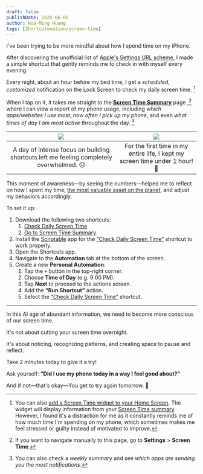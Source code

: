 ```yaml
---
draft: false
publishDate: 2025-06-05
author: Hua-Ming Huang
tags: [Shortcutomation/screen-time]
---
```


I've been trying to be more mindful about how I spend time on my iPhone.

After discovering the unofficial list of [Apple's Settings URL scheme](https://github.com/FifiTheBulldog/ios-settings-urls/blob/master/settings-urls.md), I made a simple shortcut that gently reminds me to check in with myself every evening.

Every night, about an hour before my bed time, I get a _scheduled, customized_ notification on the Lock Screen to check my daily screen time. [^1]

When I tap on it, it takes me straight to the **[Screen Time Summary](https://support.apple.com/guide/iphone/get-started-with-screen-time-iphbfa595995)** page ,[^2] where I can view a report of my phone usage, including _which apps/websites I use most_, _how often I pick up my phone_, and even _what times of day I am most active_ throughout the day. [^3]

| ![](../../../_attachments/004%200.BMP) | ![](../../../_attachments/004%200%201.bmp) |
| :---: | :---: |
| A day of intense focus on building shortcuts left me feeling completely overwhelmed. 😣 | For the first time in my entire life, I kept my screen time under 1 hour! 🥳|

This moment of awareness—by seeing the numbers—helped me to reflect on how I spent my time, [the most valuable asset on the planet](https://paulgraham.com/vb.html), and adjust my behaviors accordingly.

To set it up:

1. Download the following two shortcuts:
	1. [Check Daily Screen Time](https://www.icloud.com/shortcuts/f68941b5000448128495269faf596bc5)
	2. [Go to Screen Time Summary](https://www.icloud.com/shortcuts/41abebdd176f41b9955a9238aed29a37)
2. Install the [Scriptable](https://scriptable.app/) app for the [“Check Daily Screen Time”](https://www.icloud.com/shortcuts/f68941b5000448128495269faf596bc5) shortcut to work properly.
3. Open the Shortcuts app.
4. Navigate to the **Automation** tab at the bottom of the screen.
5. Create a new **Personal Automation**:
	1. Tap the `+` button in the top-right corner.
	2. Choose **Time of Day** (e.g. 9:00 PM).
	3. Tap **Next** to proceed to the actions screen.
	4. Add the **“Run Shortcut”** action.
	5. Select the [“Check Daily Screen Time”](https://www.icloud.com/shortcuts/f68941b5000448128495269faf596bc5) shortcut.

---

In this AI age of abundant information, we need to become more conscious of our screen time.

It's not about cutting your screen time overnight.

It's about noticing, recognizing patterns, and creating space to pause and reflect.

Take 2 minutes today to give it a try!

Ask yourself: **“Did I use my phone today in a way I feel good about?”**

And if not—that's okay—You get to try again tomorrow. 🫶

[^1]: You can also [add a Screen Time widget to your Home Screen](https://support.apple.com/guide/iphone/add-edit-and-remove-widgets-iphb8f1bf206/18.0/ios/18.0#iphefb49b7e0). The widget will display information from your [Screen Time summary](https://support.apple.com/guide/iphone/get-started-with-screen-time-iphbfa595995). However, I found it's a distraction for me as it constantly reminds me of how much time I'm spending on my phone, which sometimes makes me feel stressed or guilty instead of motivated to improve.
[^2]: If you want to navigate manually to this page, go to **Settings** \> **Screen Time**.
[^3]: You can also check a _weekly summary_ and see _which apps are sending you the most notifications_.
